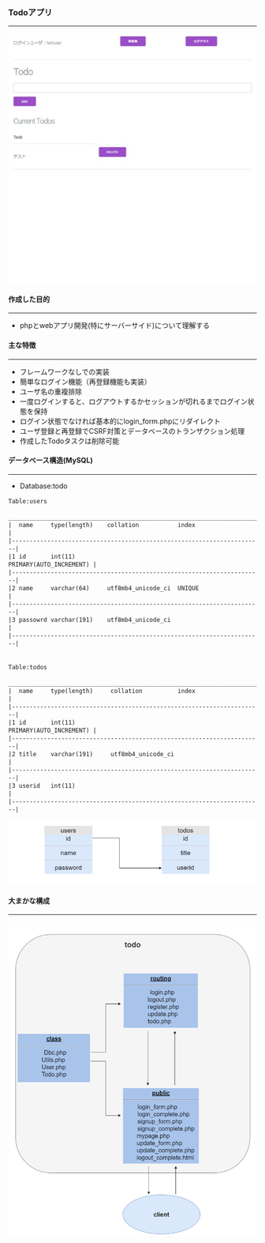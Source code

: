 
### Todoアプリ
---
![todo](./media/todo.jpeg)

#### 作成した目的
---
* phpとwebアプリ開発(特にサーバーサイド)について理解する

#### 主な特徴
---
* フレームワークなしでの実装
* 簡単なログイン機能（再登録機能も実装）
* ユーザ名の重複排除
* 一度ログインすると、ログアウトするかセッションが切れるまでログイン状態を保持
* ログイン状態でなければ基本的にlogin_form.phpにリダイレクト
* ユーザ登録と再登録でCSRF対策とデータベースのトランザクション処理
* 作成したTodoタスクは削除可能

#### データベース構造(MySQL)
---
* Database:todo
```
Table:users
 _______________________________________________________________________
|  name     type(length)    collation           index                   |
|-----------------------------------------------------------------------|
|1 id       int(11)                             PRIMARY(AUTO_INCREMENT) |
|-----------------------------------------------------------------------|
|2 name     varchar(64)     utf8mb4_unicode_ci  UNIQUE                  |
|-----------------------------------------------------------------------|
|3 passowrd varchar(191)    utf8mb4_unicode_ci                          |
|-----------------------------------------------------------------------|


Table:todos
 _______________________________________________________________________
|  name     type(length)     collation          index                   |
|-----------------------------------------------------------------------|
|1 id       int(11)                             PRIMARY(AUTO_INCREMENT) |
|-----------------------------------------------------------------------|
|2 title    varchar(191)     utf8mb4_unicode_ci                         |
|-----------------------------------------------------------------------|
|3 userid   int(11)                                                     |
|-----------------------------------------------------------------------|
```
![database](./media/database.png)


#### 大まかな構成
---
![directory](./media/directory.png)